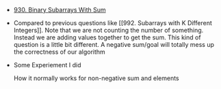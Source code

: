 - [930. Binary Subarrays With Sum](https://leetcode.com/problems/binary-subarrays-with-sum/)

- Compared to previous questions like [[992. Subarrays with K Different Integers]]. Note that we are not counting the number of something. Instead we are adding values together to get the sum. This kind of question is a little bit different. A negative sum/goal will totally mess up the correctness of our algorithm

- Some Experiement I did
	
	How it normally works for non-negative sum and elements
	
	